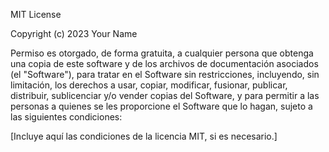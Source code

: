 MIT License

Copyright (c) 2023 Your Name

Permiso es otorgado, de forma gratuita, a cualquier persona que obtenga una copia de este software y de los archivos de documentación asociados (el "Software"), para tratar en el Software sin restricciones, incluyendo, sin limitación, los derechos a usar, copiar, modificar, fusionar, publicar, distribuir, sublicenciar y/o vender copias del Software, y para permitir a las personas a quienes se les proporcione el Software que lo hagan, sujeto a las siguientes condiciones:

[Incluye aquí las condiciones de la licencia MIT, si es necesario.]